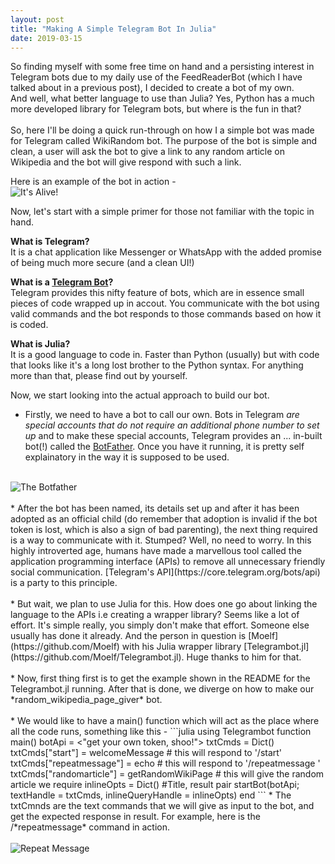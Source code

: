 ```yaml
---
layout: post
title: "Making A Simple Telegram Bot In Julia"
date: 2019-03-15
---
```

So finding myself with some free time on hand and a persisting interest in Telegram bots due to my daily use of the FeedReaderBot (which I have talked about in a previous post), I decided to create a bot of my own. <br/>
And well, what better language to use than Julia? Yes, Python has a much more developed library for Telegram bots, but where is the fun in that? <br/>
<br/>
So, here I'll be doing a quick run-through on how I a simple bot was made for Telegram called WikiRandom bot. The purpose of the bot is simple and clean, a user will ask the bot to give a link to any random article on Wikipedia and the bot will give respond with such a link.<br/>

Here is an example of the bot in action - <br/>
<img src="{{site.url}}/images/telegrambots/workinglist.png" margin: auto alt = "It's Alive!">


Now, let's start with a simple primer for those not familiar with the topic in hand.<br/>

**What is Telegram?**<br/>
It is a chat application like Messenger or WhatsApp with the added promise of being much more secure (and a clean UI!)

**What is a [Telegram Bot](https://core.telegram.org/bots)?**<br/>
Telegram provides this nifty feature of bots, which are in essence small pieces of code wrapped up in accout. You communicate with the bot using valid commands and the bot responds to those commands based on how it is coded.

**What is Julia?**<br/>
It is a good language to code in. Faster than Python (usually) but with code that looks like it's a long lost brother to the Python syntax. For anything more than that, please find out by yourself.<br/>

Now, we start looking into the actual approach to build our bot.
* Firstly, we need to have a bot to call our own. Bots in Telegram *are special accounts that do not require an additional phone number to set up* and to make these special accounts, Telegram provides an ... in-built bot(!) called the [BotFather](https://telegram.me/botfather). Once you have it running, it is pretty self explainatory in the way it is supposed to be used.
<br><br/>
<img src="{{site.url}}/images/telegrambots/botfather1.png" margin: auto alt = "The Botfather">
<br><br/>
* After the bot has been named, its details set up and after it has been adopted as an official child (do remember that adoption is invalid if the bot token is lost, which is also a sign of bad parenting), the next thing required is a way to communicate with it. Stumped? Well, no need to worry. In this highly introverted age, humans have made a marvellous tool called the application programming interface (APIs) to remove all unnecessary friendly social communication. [Telegram's API](https://core.telegram.org/bots/api) is a party to this principle.
<br><br/>
* But wait, we plan to use Julia for this. How does one go about linking the language to the APIs i.e creating a wrapper library? Seems like a lot of effort. It's simple really, you simply don't make that effort. Someone else usually has done it already. And the person in question is [Moelf](https://github.com/Moelf) with his Julia wrapper library [Telegrambot.jl](https://github.com/Moelf/Telegrambot.jl). Huge thanks to him for that.
<br><br/>
* Now, first thing first is to get the example shown in the README for the Telegrambot.jl running. After that is done, we diverge on how to make our *random_wikipedia_page_giver* bot.
<br><br/>
* We would like to have a main() function which will act as the place where all the code runs, something like this -
```julia
using Telegrambot
function main()
    botApi = <"get your own token, shoo!">
    txtCmds = Dict()
    txtCmds["start"] = welcomeMessage # this will respond to '/start'
    txtCmds["repeatmessage"] = echo # this will respond to '/repeatmessage <any thing>'
    txtCmds["randomarticle"] = getRandomWikiPage # this will give the random article we require
    inlineOpts = Dict() #Title, result pair
    startBot(botApi; textHandle = txtCmds, inlineQueryHandle = inlineOpts)
end
```
* The txtCmnds are the text commands that we will give as input to the bot, and get the expected response in result. For example, here is the /*repeatmessage* command in action.<br><br/>
<img src="{{site.url}}/images/telegrambots/repeatmessage.png" margin: auto alt = "Repeat Message">